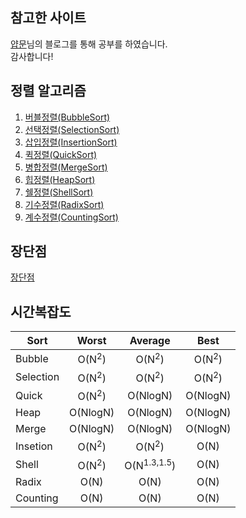 ## 참고한 사이트
[얍문](https://yabmoons.tistory.com/)님의 블로그를 통해 공부를 하였습니다.  
감사합니다!

## 정렬 알고리즘
1. [버블정렬(BubbleSort)](https://yabmoons.tistory.com/241)
2. [선택정렬(SelectionSort)](https://yabmoons.tistory.com/242)
3. [삽입정렬(InsertionSort)](https://yabmoons.tistory.com/243)
4. [퀵정렬(QuickSort)](https://yabmoons.tistory.com/244)
5. [병합정렬(MergeSort)](https://yabmoons.tistory.com/245)
6. [힙정렬(HeapSort)](https://yabmoons.tistory.com/246)
7. [쉘정렬(ShellSort)](https://yabmoons.tistory.com/247)
8. [기수정렬(RadixSort)](https://yabmoons.tistory.com/248)
9. [계수정렬(CountingSort)](https://yabmoons.tistory.com/249)

## 장단점
[장단점](https://yabmoons.tistory.com/250)

## 시간복잡도
|Sort|Worst|Average|Best|
|----|:----:|:----:|:----:|
|Bubble|O(N<sup>2</sup>)|O(N<sup>2</sup>)|O(N<sup>2</sup>)|
|Selection|O(N<sup>2</sup>)|O(N<sup>2</sup>)|O(N<sup>2</sup>)|
|Quick|O(N<sup>2</sup>)|O(NlogN)|O(NlogN)|
|Heap|O(NlogN)|O(NlogN)|O(NlogN)|
|Merge|O(NlogN)|O(NlogN)|O(NlogN)|
|Insetion|O(N<sup>2</sup>)|O(N<sup>2</sup>)|O(N)|
|Shell|O(N<sup>2</sup>)|O(N<sup>1.3,1.5</sup>)|O(N)|
|Radix|O(N)|O(N)|O(N)|
|Counting|O(N)|O(N)|O(N)|
